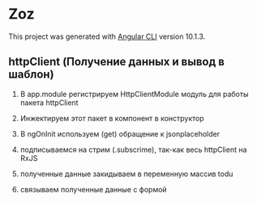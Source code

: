 # Zoz

This project was generated with [Angular CLI](https://github.com/angular/angular-cli) version 10.1.3.

## httpClient (Получение данных и вывод в шаблон)

1. В app.module регистрируем HttpClientModule модуль для работы пакета httpClient

2. Инжектируем этот пакет в компонент в конструктор

3. В ngOnInit используем (get) обращение к jsonplaceholder

4. подписываемся на стрим (.subscrime), так-как весь httpClient на RxJS

5. полученные данные закидываем в переменную массив todu

6. связываем полученные данные с формой
